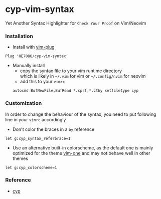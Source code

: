 # cyp-vim-syntax

Yet Another Syntax Highlighter for `Check Your Proof` on Vim/Neovim

### Installation
* Install with [vim-plug](https://github.com/junegunn/vim-plug)
```
Plug 'HE7086/cyp-vim-syntax'
```

* Manually install 
    - copy the syntax file to your vim runtime directory  
      which is likely in `~/.vim` for vim or `~/.config/nvim` for neovim
    - add this to your `vimrc`
    ```
    autocmd BufNewFile,BufRead *.cprf,*.cthy setfiletype cyp
    ```

### Customization
In order to change the behaviour of the syntax, you need to put following line in your `vimrc` accordingly
* Don't color the braces in a `by` reference
```
let g:cyp_syntax_referbrace=1
```
* Use an alternative built-in colorscheme, as the default one is mainly optimized for the theme [vim-one](https://github.com/rakr/vim-one) and may not behave well in other themes
```
let g:cyp_colorscheme=1
```

### Reference
* [cyp](https://github.com/noschinl/cyp)

